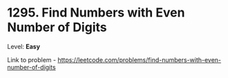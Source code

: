 # 1295. Find Numbers with Even Number of Digits

Level: **Easy**

Link to problem - https://leetcode.com/problems/find-numbers-with-even-number-of-digits
